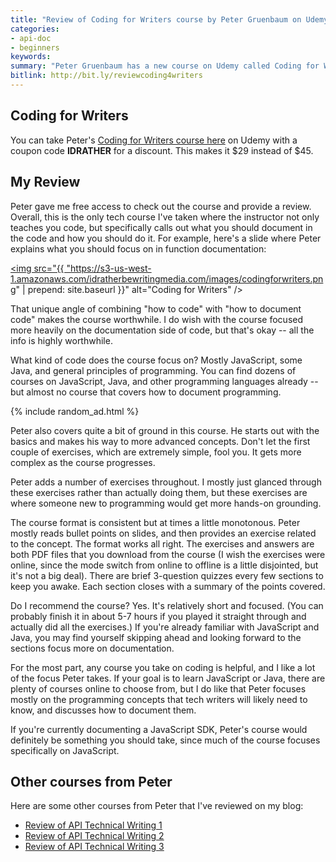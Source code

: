 ```yaml
---
title: "Review of Coding for Writers course by Peter Gruenbaum on Udemy"
categories:
- api-doc
- beginners
keywords:
summary: "Peter Gruenbaum has a new course on Udemy called Coding for Writers. Overall, this course takes a unique angle in not only teaching you the basics of coding (in this case, mostly JavaScript and Java), but also teaching you how to document the code, such as focusing on parameters, responses, and data types. He even talks about style conventions in the documentation, including verb tenses, code formatting, and sentence structures."
bitlink: http://bit.ly/reviewcoding4writers
---
```


## Coding for Writers

You can take Peter's [Coding for Writers course here](https://www.udemy.com/coding-for-writers-1-basic-programming/?couponCode=IDRATHER) on Udemy with a coupon code **IDRATHER** for a discount. This makes it $29 instead of $45.

## My Review

Peter gave me free access to check out the course and provide a review. Overall, this is the only tech course I've taken where the instructor not only teaches you code, but specifically calls out what you should document in the code and how you should do it. For example, here's a slide where Peter explains what you should focus on in function documentation:

<a href="https://www.udemy.com/coding-for-writers-1-basic-programming/?couponCode=IDRATHER"><img src="{{ "https://s3-us-west-1.amazonaws.com/idratherbewritingmedia.com/images/codingforwriters.png" | prepend: site.baseurl }}" alt="Coding for Writers" /></a>

That unique angle of combining "how to code" with "how to document code" makes the course worthwhile. I do wish with the course focused more heavily on the documentation side of code, but that's okay -- all the info is highly worthwhile.

What kind of code does the course focus on? Mostly JavaScript, some Java, and general principles of programming. You can find dozens of courses on JavaScript, Java, and other programming languages already -- but almost no course that covers how to document programming.

{% include random_ad.html %}

Peter also covers quite a bit of ground in this course. He starts out with the basics and makes his way to more advanced concepts. Don't let the first couple of exercises, which are extremely simple, fool you. It gets more complex as the course progresses.

Peter adds a number of exercises throughout. I mostly just glanced through these exercises rather than actually doing them, but these exercises are where someone new to programming would get more hands-on grounding.

The course format is consistent but at times a little monotonous. Peter mostly reads bullet points on slides, and then provides an exercise related to the concept. The format works all right. The exercises and answers are both PDF files that you download from the course (I wish the exercises were online, since the mode switch from online to offline is a little disjointed, but it's not a big deal). There are brief 3-question quizzes every few sections to keep you awake. Each section closes with a summary of the points covered.

Do I recommend the course? Yes. It's relatively short and focused. (You can probably finish it in about 5-7 hours if you played it straight through and actually did all the exercises.) If you're already familiar with JavaScript and Java, you may find yourself skipping ahead and looking forward to the sections focus more on documentation.

For the most part, any course you take on coding is helpful, and I like a lot of the focus Peter takes. If your goal is to learn JavaScript or Java, there are plenty of courses online to choose from, but I do like that Peter focuses mostly on the programming concepts that tech writers will likely need to know, and discusses how to document them.

If you're currently documenting a JavaScript SDK, Peter's course would definitely be something you should take, since much of the course focuses specifically on JavaScript.

## Other courses from Peter

Here are some other courses from Peter that I've reviewed on my blog:

* [Review of API Technical Writing 1](https://idratherbewriting.com/2015/05/22/api-technical-writing-course-on-udemy/)
* [Review of API Technical Writing 2](https://idratherbewriting.com/2015/07/24/udemy-course-on-api-technical-writing-part-two/)
* [Review of API Technical Writing 3](https://idratherbewriting.com/2016/02/08/third-api-course-from-peter-gruenbaum/)
